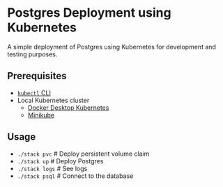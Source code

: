 # Postgres Deployment using Kubernetes
A simple deployment of Postgres using Kubernetes for development and testing purposes.

## Prerequisites
- [`kubectl` CLI](https://kubernetes.io/docs/tasks/tools/)
- Local Kubernetes cluster
  - [Docker Desktop Kubernetes](https://docs.docker.com/desktop/kubernetes/)
  - [Minikube](https://minikube.sigs.k8s.io/docs/start/)

## Usage
- `./stack pvc` # Deploy persistent volume claim
- `./stack up` # Deploy Postgres
- `./stack logs` # See logs
- `./stack psql` # Connect to the database
